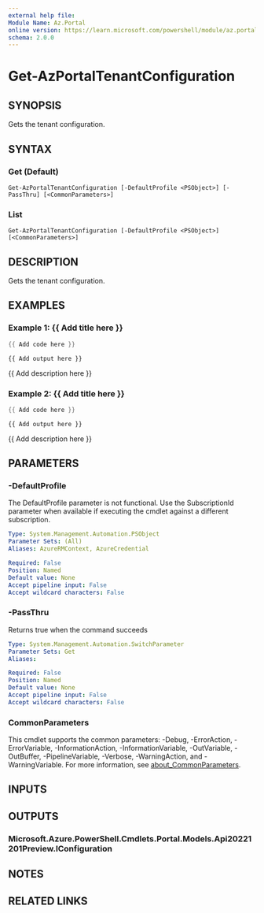 ```yaml
---
external help file:
Module Name: Az.Portal
online version: https://learn.microsoft.com/powershell/module/az.portal/get-azportaltenantconfiguration
schema: 2.0.0
---
```


# Get-AzPortalTenantConfiguration

## SYNOPSIS
Gets the tenant configuration.

## SYNTAX

### Get (Default)
```
Get-AzPortalTenantConfiguration [-DefaultProfile <PSObject>] [-PassThru] [<CommonParameters>]
```

### List
```
Get-AzPortalTenantConfiguration [-DefaultProfile <PSObject>] [<CommonParameters>]
```

## DESCRIPTION
Gets the tenant configuration.

## EXAMPLES

### Example 1: {{ Add title here }}
```powershell
{{ Add code here }}
```

```output
{{ Add output here }}
```

{{ Add description here }}

### Example 2: {{ Add title here }}
```powershell
{{ Add code here }}
```

```output
{{ Add output here }}
```

{{ Add description here }}

## PARAMETERS

### -DefaultProfile
The DefaultProfile parameter is not functional.
Use the SubscriptionId parameter when available if executing the cmdlet against a different subscription.

```yaml
Type: System.Management.Automation.PSObject
Parameter Sets: (All)
Aliases: AzureRMContext, AzureCredential

Required: False
Position: Named
Default value: None
Accept pipeline input: False
Accept wildcard characters: False
```

### -PassThru
Returns true when the command succeeds

```yaml
Type: System.Management.Automation.SwitchParameter
Parameter Sets: Get
Aliases:

Required: False
Position: Named
Default value: None
Accept pipeline input: False
Accept wildcard characters: False
```

### CommonParameters
This cmdlet supports the common parameters: -Debug, -ErrorAction, -ErrorVariable, -InformationAction, -InformationVariable, -OutVariable, -OutBuffer, -PipelineVariable, -Verbose, -WarningAction, and -WarningVariable. For more information, see [about_CommonParameters](http://go.microsoft.com/fwlink/?LinkID=113216).

## INPUTS

## OUTPUTS

### Microsoft.Azure.PowerShell.Cmdlets.Portal.Models.Api20221201Preview.IConfiguration

## NOTES

## RELATED LINKS


